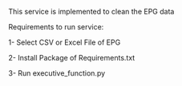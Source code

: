 This service is implemented to clean the EPG data

Requirements to run service:

1- Select CSV or Excel File of EPG

2- Install Package of Requirements.txt

3- Run executive_function.py



